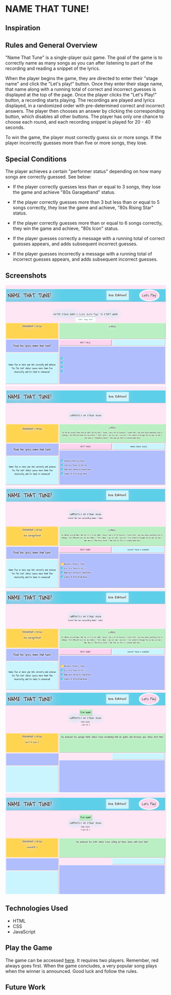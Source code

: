 # **NAME THAT TUNE!**

## Inspiration

## Rules and General Overview

"Name That Tune" is a single-player quiz game. The goal of the game is to correctly name as many songs as you can after listening to part of the recording and reading a snippet of the lyrics. 

When the player begins the game, they are directed to enter their "stage name" and click the "Let's play!" button. Once they enter their stage name, that name along with a running total of correct and incorrect guesses is displayed at the top of the page. Once the player clicks the "Let's Play!" button, a recording starts playing. The recordings are played and lyrics displayed, in a randomized order with pre-determined correct and incorrect answers. The player then chooses an answer by clicking the corresponding button, which disables all other buttons. The player has only one chance to choose each round, and each recording snippet is played for 20 - 40 seconds. 

To win the game, the player must correctly guess six or more songs. If the player incorrectly guesses more than five or more songs, they lose.

## Special Conditions

The player achieves a certain "performer status" depending on how many songs are correctly guessed. See below:

- If the player correctly guesses less than or equal to 3 songs, they lose the game and achieve "80s Garageband" status.

- If the player correctly guesses more than 3 but less than or equal to 5 songs correctly, they lose the game and achieve, "80s Rising Star" status. 

- If the player correctly guesses more than or equal to 6 songs correctly, they win the game and achieve, "80s Icon" status. 

- If the player guesses correctly a message with a running total of correct guesses appears, and adds subsequent incorrect guesses.

- If the player guesses incorrectly a message with a running total of incorrect guesses appears, and adds subsequent incorrect guesses.

## Screenshots

![New Game](img/NewGame.png)
![First Song to guess, with player's "Stage Name"](img/FirstSong.png)
![Correct choice made with correct guess message](img/ChoiceWithCorrectGuess.png)
![Incorrect choice made with incorrect guess message](img/ChoiceWithCorrectGuess.png)
![End of Game, loser](img/EndGameNotAWin.png)
![End of Game, winner](img/EndGameWinner.png)

## Technologies Used

- HTML
- CSS
- JavaScript

## Play the Game

The game can be accessed [here](https://pages.git.generalassemb.ly/martinnicola/project-1-checkers/). It requires two players. Remember, red always goes first. When the game concludes, a very popular song plays when the winner is announced. Good luck and follow the rules.

## Future Work

